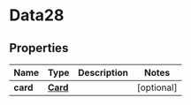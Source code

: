 

# Data28


## Properties

Name | Type | Description | Notes
------------ | ------------- | ------------- | -------------
**card** | [**Card**](Card.md) |  |  [optional]



